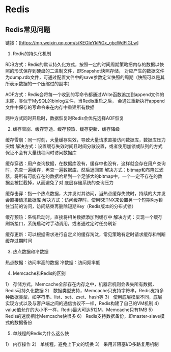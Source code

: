 # Redis

## Redis常见问题

链接：[https://mp.weixin.qq.com/s/KEGIeYkPiGx_gbcWdFIGLw]

1. Redis的持久化机制

RDB方式：Redis的默认持久化方式，按照一定的时间周期策略把内存的数据以快照的形式保存到硬盘的二进制文件，即Snapshot快照存储，
对应产生的数据文件为dump.rdb文件，可通过配置文件中的save参数定义快照的周期（快照可以是其所表示数据的一个压缩过的副本）

AOF方式：Redis会将每一个收到的写命令都通过Write函数追加到append文件的末尾，类似于MySQL的binlog文件，当Redis重启之后，
会通过重新执行append文件中保存的写命令来在内存中重建所有数据

两种方式同时开启时，数据恢复时Redis会优先选择AOF恢复

2. 缓存雪崩、缓存穿透、缓存预热、缓存更新、缓存降级

缓存雪崩：同一时刻，大量缓存失效，导致大量请求直接访问数据库，数据库压力突增
解决方式：设置缓存失效时间且时间分散设置，或者使用加锁或队列的方式保证不会有大量线程同时访问数据库

缓存穿透：用户查询数据，在数据库没有，缓存中也没有，这样就会存在用户查询时，先查一遍缓存，再查一遍数据库，然后返回空
解决方式：bitmap和布隆过滤器，将所有可能存在的数据哈希到一个足够大的bitmap中，一个一定不存在的数据会被拦截掉，从而避免了对
底层存储系统的查询压力

缓存击穿：指一个热点数据，大并发对其访问，当热点缓存失效时，持续的大并发会直接请求数据库
解决方式：访问缓存时，使用SETNX来设置另一个短期Key锁住当前的访问，访问结束再删除短期Key（Redis版本的分布式锁）

缓存预热：系统启动时，直接将相关数据添加到缓存中
解决方式：实现一个缓存刷新接口，系统启动时手动调用，或者通过定时任务刷新

缓存更新：可以根据需求进行自定义的缓存淘汰，常见策略有定时请求缓存和判断缓存过期时间

3. 热点数据和冷数据

热点数据：访问率高的数据
冷数据：访问频率低

4. Memcache和Redis的区别

1） 存储方式，Memcache全部存在内存之中，机器宕机则会丢失所有数据，Redis可持久化数据
2） 数据类型支持，Memcache只支持字符串，Redis支持多种数据类型，如字符串、list、set、zset、hash等
3） 使用底层模型不同，底层实现方式以及与客户端之间的通信协议不一样，Redis构建了自己的VM机制
4） value值允许的大小不一样，Redis最大可达512M，Memcache只有1MB
5） Redis的速度相比Memcache快很多
6） Redis支持数据备份，即master-slave模式的数据备份

5. 单线程的Redis为什么这么快

1） 内存操作
2） 单线程，避免上下文的切换
3） 采用非阻塞I/O多路复用机制